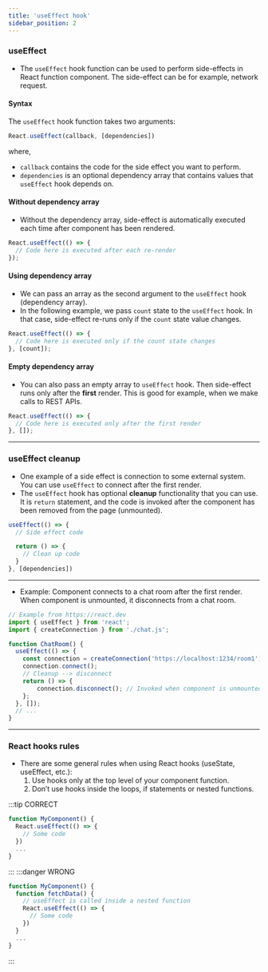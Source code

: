 ```yaml
---
title: 'useEffect hook'
sidebar_position: 2
---
```

### useEffect
- The `useEffect` hook function can be used to perform side-effects in React function component. The side-effect can be for example, network request. 
#### Syntax
The `useEffect` hook function takes two arguments:
```js
React.useEffect(callback, [dependencies])
```
where,
- `callback` contains the code for the side effect you want to perform.
- `dependencies` is an optional dependency array that contains values that `useEffect` hook depends on.

#### Without dependency array
- Without the dependency array, side-effect is automatically executed each time after component has been rendered.
```js
React.useEffect(() => {
  // Code here is executed after each re-render
});
```
#### Using dependency array
- We can pass an array as the second argument to the `useEffect` hook (dependency array).
- In the following example, we pass `count` state to the `useEffect` hook. In that case, side-effect re-runs only if the `count` state value changes.

```js
React.useEffect(() => {
  // Code here is executed only if the count state changes
}, [count]);
```
#### Empty dependency array
- You can also pass an empty array to `useEffect` hook. Then side-effect runs only after the **first** render. This is good for example, when we make calls to REST APIs.

```js
React.useEffect(() => {
  // Code here is executed only after the first render
}, []);
```
---
### useEffect cleanup
- One example of a side effect is connection to some external system. You can use `useEffect` to connect after the first render. 
- The `useEffect` hook has optional **cleanup** functionality that you can use. It is `return` statement, and the code is invoked after the component has been removed from the page (unmounted).
```js
useEffect(() => {
  // Side effect code

  return () => {
    // Clean up code
  }
}, [dependencies])
```
---
- Example: Component connects to a chat room after the first render. When component is unmounted, it disconnects from a chat room. 
```js
// Example from https://react.dev
import { useEffect } from 'react';
import { createConnection } from './chat.js';

function ChatRoom() {
  useEffect(() => {
    const connection = createConnection('https://localhost:1234/room1');
    connection.connect();
    // Cleanup --> disconnect
    return () => {
        connection.disconnect(); // Invoked when component is unmounted
    };
  }, []);
  // ...
}
```
---
### React hooks rules
- There are some general rules when using React hooks (useState, useEffect, etc.):
  1.  Use hooks only at the top level of your component function.
  2.  Don’t use hooks inside the loops, if statements or nested functions.

:::tip CORRECT
```js
function MyComponent() {
  React.useEffect(() => {
    // Some code
  })
  ...
}
```
:::
:::danger WRONG
```js
function MyComponent() {    
  function fetchData() {
    // useEffect is called inside a nested function
    React.useEffect(() => {
      // Some code
    })
  }
  ...
}
```
:::